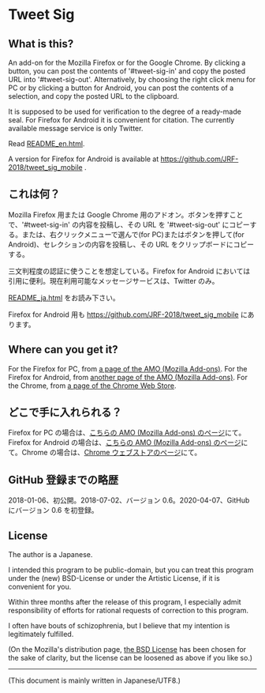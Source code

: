 # Tweet Sig

<!-- Time-stamp: "2020-04-07T06:26:58Z" -->

## What is this?

An add-on for the Mozilla Firefox or for the Google Chrome. By
clicking a button, you can post the contents of '#tweet-sig-in' and
copy the posted URL into '#tweet-sig-out'. Alternatively, by choosing
the right click menu for PC or by clicking a button for Android, you
can post the contents of a selection, and copy the posted URL to the
clipboard.

It is supposed to be used for verification to the degree of a
ready-made seal. For Firefox for Android it is convenient for
citation. The currently available message service is only Twitter.

Read [README_en.html](http://jrf.cocolog-nifty.com/archive/tweet_sig/README_en.html).

A version for Firefox for Android is available at https://github.com/JRF-2018/tweet_sig_mobile .


## これは何？

Mozilla Firefox 用または Google Chrome 用のアドオン。ボタンを押すことで、'#tweet-sig-in' の内容を投稿し、その URL を '#tweet-sig-out' にコピーする。または、右クリックメニューで選んで(for PC)またはボタンを押して(for Android)、セレクションの内容を投稿し、その URL をクリップボードにコピーする。

三文判程度の認証に使うことを想定している。Firefox for Android においては引用に便利。現在利用可能なメッセージサービスは、Twitter のみ。

[README_ja.html](http://jrf.cocolog-nifty.com/archive/tweet_sig/README_ja.html) をお読み下さい。

Firefox for Android 用も https://github.com/JRF-2018/tweet_sig_mobile にあります。


## Where can you get it?

For the Firefox for PC, from [a page of the AMO (Mozilla Add-ons)](https://addons.mozilla.org/firefox/addon/tweet_sig/). For the Firefox for Android, from [another page of the AMO (Mozilla Add-ons)](https://addons.mozilla.org/firefox/addon/tweet_sig_mobile/). For the Chrome, from [a page of the Chrome Web Store](https://chrome.google.com/webstore/detail/tweet-sig/epefaednifmpgcdkedbcjkecibikpdkd).


## どこで手に入れられる？

Firefox for PC の場合は、[こちらの AMO (Mozilla Add-ons) のページ](https://addons.mozilla.org/ja/firefox/addon/tweet_sig/)にて。Firefox for Android の場合は、[こちらの AMO (Mozilla Add-ons) のページ](https://addons.mozilla.org/ja/firefox/addon/tweet_sig_mobile/)にて。Chrome の場合は、[Chrome ウェブストアのページ](https://chrome.google.com/webstore/detail/tweet-sig/epefaednifmpgcdkedbcjkecibikpdkd)にて。


## GitHub 登録までの略歴

2018-01-06、初公開。2018-07-02、バージョン 0.6。2020-04-07、GitHub にバージョン 0.6 を初登録。


## License

The author is a Japanese.

I intended this program to be public-domain, but you can treat this program under the (new) BSD-License or under the Artistic License, if it is convenient for you.

Within three months after the release of this program, I especially admit responsibility of efforts for rational requests of correction to this program.

I often have bouts of schizophrenia, but I believe that my intention is legitimately fulfilled.

(On the Mozilla's distribution page, [the BSD License](https://opensource.org/licenses/bsd-license.php) has been chosen for the sake of clarity, but the license can be loosened as above if you like so.)


----
(This document is mainly written in Japanese/UTF8.)
